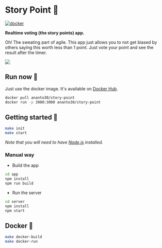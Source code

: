 # Story Point 🤷

[![docker](https://img.shields.io/docker/image-size/ananto30/story-point?logo=docker)](https://hub.docker.com/r/ananto30/story-point)

**Realtime voting (the story points) app.**

Oh! The sweating part of agile. This app just allows you to not get biased by others saying this worth less than 1 point. Just vote your point and see the result after the timer.

<img src="https://res.cloudinary.com/dvqpo7nkm/image/upload/v1614755104/projects/iwabgt5vv36yasghbbdc.gif">

## Run now 🏃

Just use the docker image. It's available on [Docker Hub](https://hub.docker.com/r/ananto30/story-point).

```bash
docker pull ananto30/story-point
docker run -p 3000:3000 ananto30/story-point
```

## Getting started 🚀

```bash
make init
make start
```

*Note that you will need to have [Node.js](https://nodejs.org) installed.*

### Manual way

*   Build the app

```bash
cd app
npm install
npm run build
```

*   Run the server

```bash
cd server
npm install
npm start
```

## Docker 🚢

```bash
make docker-build
make docker-run
```
